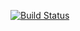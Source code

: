 [![Build Status](https://travis-ci.org/advanced-rest-client/headers-parser-behavior.svg?branch=stage)](https://travis-ci.org/advanced-rest-client/headers-parser-behavior)

